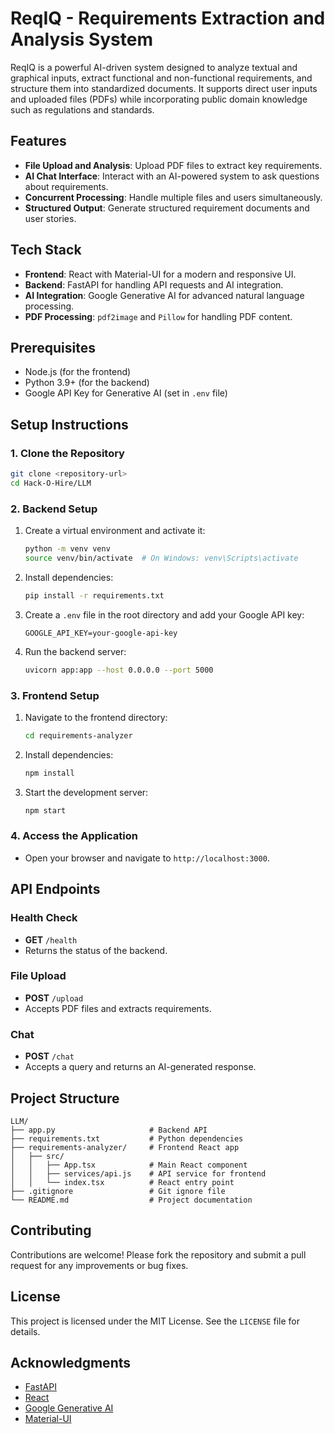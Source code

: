 # ReqIQ - Requirements Extraction and Analysis System

ReqIQ is a powerful AI-driven system designed to analyze textual and graphical inputs, extract functional and non-functional requirements, and structure them into standardized documents. It supports direct user inputs and uploaded files (PDFs) while incorporating public domain knowledge such as regulations and standards.

## Features

- **File Upload and Analysis**: Upload PDF files to extract key requirements.
- **AI Chat Interface**: Interact with an AI-powered system to ask questions about requirements.
- **Concurrent Processing**: Handle multiple files and users simultaneously.
- **Structured Output**: Generate structured requirement documents and user stories.

## Tech Stack

- **Frontend**: React with Material-UI for a modern and responsive UI.
- **Backend**: FastAPI for handling API requests and AI integration.
- **AI Integration**: Google Generative AI for advanced natural language processing.
- **PDF Processing**: `pdf2image` and `Pillow` for handling PDF content.

## Prerequisites

- Node.js (for the frontend)
- Python 3.9+ (for the backend)
- Google API Key for Generative AI (set in `.env` file)

## Setup Instructions

### 1. Clone the Repository

```bash
git clone <repository-url>
cd Hack-O-Hire/LLM
```

### 2. Backend Setup

1. Create a virtual environment and activate it:

   ```bash
   python -m venv venv
   source venv/bin/activate  # On Windows: venv\Scripts\activate
   ```

2. Install dependencies:

   ```bash
   pip install -r requirements.txt
   ```

3. Create a `.env` file in the root directory and add your Google API key:

   ```
   GOOGLE_API_KEY=your-google-api-key
   ```

4. Run the backend server:
   ```bash
   uvicorn app:app --host 0.0.0.0 --port 5000
   ```

### 3. Frontend Setup

1. Navigate to the frontend directory:

   ```bash
   cd requirements-analyzer
   ```

2. Install dependencies:

   ```bash
   npm install
   ```

3. Start the development server:
   ```bash
   npm start
   ```

### 4. Access the Application

- Open your browser and navigate to `http://localhost:3000`.

## API Endpoints

### Health Check

- **GET** `/health`
- Returns the status of the backend.

### File Upload

- **POST** `/upload`
- Accepts PDF files and extracts requirements.

### Chat

- **POST** `/chat`
- Accepts a query and returns an AI-generated response.

## Project Structure

```
LLM/
├── app.py                     # Backend API
├── requirements.txt           # Python dependencies
├── requirements-analyzer/     # Frontend React app
│   ├── src/
│   │   ├── App.tsx            # Main React component
│   │   ├── services/api.js    # API service for frontend
│   │   └── index.tsx          # React entry point
├── .gitignore                 # Git ignore file
└── README.md                  # Project documentation
```

## Contributing

Contributions are welcome! Please fork the repository and submit a pull request for any improvements or bug fixes.

## License

This project is licensed under the MIT License. See the `LICENSE` file for details.

## Acknowledgments

- [FastAPI](https://fastapi.tiangolo.com/)
- [React](https://reactjs.org/)
- [Google Generative AI](https://cloud.google.com/generative-ai)
- [Material-UI](https://mui.com/)
